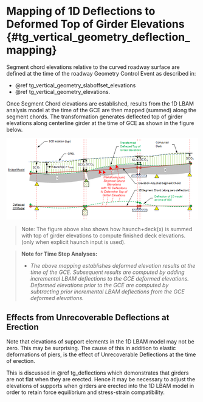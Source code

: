 Mapping of 1D Deflections to Deformed Top of Girder Elevations {#tg_vertical_geometry_deflection_mapping}
======================================
Segment chord elevations relative to the curved roadway surface are defined at the time of the roadway Geometry Control Event as described in:

- @ref tg_vertical_geometry_slaboffset_elevations
- @ref tg_vertical_geometry_elevations.

Once Segment Chord elevations are established, results from the 1D LBAM analysis model at the time of the GCE are then mapped (summed) along the segment chords. The transformation generates deflected top of girder elevations along centerline girder at the time of GCE as shown in the figure below.

![](SegmentChordToLBAM.png)

> Note: The figure above also shows how haunch+deck(x) is summed with top of girder elevations to compute finished deck elevations. (only when explicit haunch input is used).


> **Note for Time Step Analyses:**
> - *The above mapping establishes deformed elevation results at the time of the GCE. Subsequent results are computed by adding incremental LBAM deflections to the GCE deformed elevations. Deformed elevations prior to the GCE are computed by subtracting prior incremental LBAM deflections from the GCE deformed elevations.*

Effects from Unrecoverable Deflections at Erection
-----------------------------------------------
Note that elevations of support elements in the 1D LBAM model may not be zero. This may be surprising. The cause of this in addition to elastic deformations of piers, is the effect of Unrecoverable Deflections at the time of erection. 

This is discussed in @ref tg_deflections which demonstrates that girders are not flat when they are erected. Hence it may be necessary to adjust the elevations of supports when girders are erected into the 1D LBAM model in order to retain force equilibrium and stress-strain compatibility.
 
 
